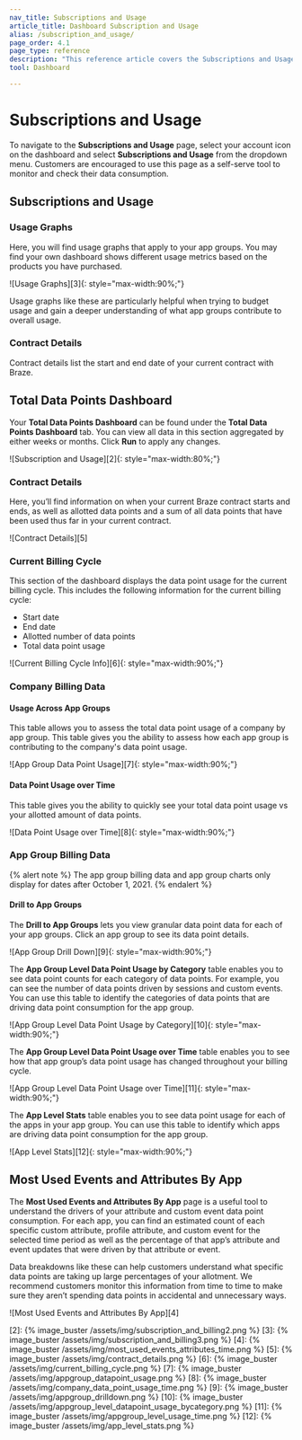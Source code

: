 ```yaml
---
nav_title: Subscriptions and Usage
article_title: Dashboard Subscription and Usage
alias: /subscription_and_usage/
page_order: 4.1
page_type: reference
description: "This reference article covers the Subscriptions and Usage page, where you can monitor and check your data consumption."
tool: Dashboard

---
```


# Subscriptions and Usage

To navigate to the **Subscriptions and Usage** page, select your account icon on the dashboard and select __Subscriptions and Usage__ from the dropdown menu. Customers are encouraged to use this page as a self-serve tool to monitor and check their data consumption. 

## Subscriptions and Usage

### Usage Graphs

Here, you will find usage graphs that apply to your app groups. You may find your own dashboard shows different usage metrics based on the products you have purchased. 

![Usage Graphs][3]{: style="max-width:90%;"}

Usage graphs like these are particularly helpful when trying to budget usage and gain a deeper understanding of what app groups contribute to overall usage.

### Contract Details

Contract details list the start and end date of your current contract with Braze.

## Total Data Points Dashboard

Your **Total Data Points Dashboard** can be found under the __Total Data Points Dashboard__ tab. You can view all data in this section aggregated by either weeks or months. Click **Run** to apply any changes.

![Subscription and Usage][2]{: style="max-width:80%;"}

### Contract Details 

Here, you’ll find information on when your current Braze contract starts and ends, as well as allotted data points and a sum of all data points that have been used thus far in your current contract.

![Contract Details][5]

### Current Billing Cycle

This section of the dashboard displays the data point usage for the current billing cycle. This includes the following information for the current billing cycle:
- Start date 
- End date  
- Allotted number of data points 
- Total data point usage 

![Current Billing Cycle Info][6]{: style="max-width:90%;"}

### Company Billing Data

#### Usage Across App Groups 

This table allows you to assess the total data point usage of a company by app group. This table gives you the ability to assess how each app group is contributing to the company's data point usage.

![App Group Data Point Usage][7]{: style="max-width:90%;"}

#### Data Point Usage over Time
This table gives you the ability to quickly see your total data point usage vs your allotted amount of data points. 

![Data Point Usage over Time][8]{: style="max-width:90%;"}

### App Group Billing Data

{% alert note %}
The app group billing data and app group charts only display for dates after October 1, 2021. 
{% endalert %}

#### Drill to App Groups
The **Drill to App Groups** lets you view granular data point data for each of your app groups. Click an app group to see its data point details.

![App Group Drill Down][9]{: style="max-width:90%;"}

The **App Group Level Data Point Usage by Category** table enables you to see data point counts for each category of data points. For example, you can see the number of data points driven by sessions and custom events. You can use this table to identify the categories of data points that are driving data point consumption for the app group.

![App Group Level Data Point Usage by Category][10]{: style="max-width:90%;"}

The **App Group Level Data Point Usage over Time** table enables you to see how that app group’s data point usage has changed throughout your billing cycle.

![App Group Level Data Point Usage over Time][11]{: style="max-width:90%;"}

The **App Level Stats** table enables you to see data point usage for each of the apps in your app group. You can use this table to identify which apps are driving data point consumption for the app group.

![App Level Stats][12]{: style="max-width:90%;"}

## Most Used Events and Attributes By App

The **Most Used Events and Attributes By App** page is a useful tool to understand the drivers of your attribute and custom event data point consumption. For each app, you can find an estimated count of each specific custom attribute, profile attribute, and custom event for the selected time period as well as the percentage of that app’s attribute and event updates that were driven by that attribute or event. 

Data breakdowns like these can help customers understand what specific data points are taking up large percentages of your allotment. We recommend customers monitor this information from time to time to make sure they aren’t spending data points in accidental and unnecessary ways. 

![Most Used Events and Attributes By App][4]



[2]: {% image_buster /assets/img/subscription_and_billing2.png %}
[3]: {% image_buster /assets/img/subscription_and_billing3.png %}
[4]: {% image_buster /assets/img/most_used_events_attributes_time.png %}
[5]: {% image_buster /assets/img/contract_details.png %}
[6]: {% image_buster /assets/img/current_billing_cycle.png %}
[7]: {% image_buster /assets/img/appgroup_datapoint_usage.png %}
[8]: {% image_buster /assets/img/company_data_point_usage_time.png %}
[9]: {% image_buster /assets/img/appgroup_drilldown.png %}
[10]: {% image_buster /assets/img/appgroup_level_datapoint_usage_bycategory.png %}
[11]: {% image_buster /assets/img/appgroup_level_usage_time.png %}
[12]: {% image_buster /assets/img/app_level_stats.png %}